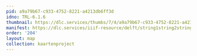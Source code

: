 ```yaml
---
pid: a9a79b67-c933-4752-8221-a4213db6ff3d
idno: TRL-6.1.6
thumbnail: https://dlc.services/thumbs/7/4/a9a79b67-c933-4752-8221-a4213db6ff3d/full/400,339/0/default.jpg
manifest: https://dlc.services/iiif-resource/delft/string1string2string3/kaartenproject-2007/TRL-6.1.6
order: '204'
layout: map
collection: kaartenproject
---
```

